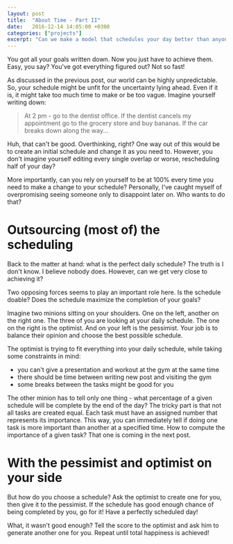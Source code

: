 ```yaml
---
layout: post
title:  "About Time - Part II"
date:   2016-12-14 14:05:00 +0300
categories: ["projects"]
excerpt: "Can we make a model that schedules your day better than anyone?"
---
```


You got all your goals written down. Now you just have to achieve them. Easy, you say? You've got everything figured out? Not so fast!

As discussed in the previous post, our world can be highly unpredictable. So, your schedule might be unfit for the uncertainty lying ahead. Even if it is, it might take too much time to make or be too vague.
Imagine yourself writing down:

> At 2 pm - go to the dentist office. If the dentist cancels my appointment go to the grocery store and buy bananas. If the car breaks down along the way...

Huh, that can't be good. Overthinking, right? One way out of this would be to create an initial schedule and change it as you need to. However, you don't imagine yourself editing every single overlap or worse, rescheduling half of your day?

More importantly, can you rely on yourself to be at 100% every time you need to make a change to your schedule? Personally, I've caught myself of overpromising seeing someone only to disappoint later on. Who wants to do that?

# Outsourcing (most of) the scheduling

Back to the matter at hand: what is the perfect daily schedule? The truth is I don't know. I believe nobody does. However, can we get very close to achieving it?

Two opposing forces seems to play an important role here. Is the schedule doable? Does the schedule maximize the completion of your goals?

Imagine two minions sitting on your shoulders. One on the left, another on the right one. The three of you are looking at your daily schedule. The one on the right is the optimist. And on your left is the pessimist. Your job is to balance their opinion and choose the best possible schedule.

The optimist is trying to fit everything into your daily schedule, while taking some constraints in mind:
* you can't give a presentation and workout at the gym at the same time
* there should be time between writing new post and visiting the gym 
* some breaks between the tasks might be good for you

The other minion has to tell only one thing - what percentage of a given schedule will be complete by the end of the day? The tricky part is that not all tasks are created equal. Each task must have an assigned number that represents its importance. This way, you can immediately tell if doing one task is more important than another at a specified time. How to compute the importance of a given task? That one is coming in the next post.

# With the pessimist and optimist on your side

But how do you choose a schedule? Ask the optimist to create one for you, then give it to the pessimist. If the schedule has good enough chance of being completed by you, go for it! Have a perfectly scheduled day!

What, it wasn't good enough? Tell the score to the optimist and ask him to generate another one for you. Repeat until total happiness is achieved!
